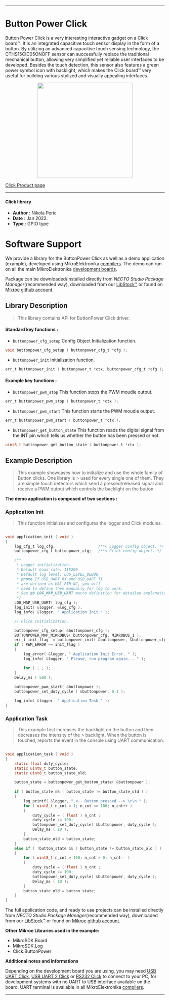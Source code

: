 
---
# Button Power Click

Button Power Click is a very interesting interactive gadget on a Click board™. It is an integrated capacitive touch sensor display in the form of a button. By utilizing an advanced capacitive touch sensing technology, the CTHS15CIC05ONOFF sensor can successfully replace the traditional mechanical button, allowing very simplified yet reliable user interfaces to be developed. Besides the touch detection, this sensor also features a green power symbol icon with backlight, which makes the Click board™ very useful for building various stylized and visually appealing interfaces.

<p align="center">
  <img src="https://download.mikroe.com/images/click_for_ide/button_power_click.png" height=300px>
</p>

[Click Product page](https://www.mikroe.com/button-power-click)

---


#### Click library

- **Author**        : Nikola Peric
- **Date**          : Jan 2022.
- **Type**          : GPIO type


# Software Support

We provide a library for the ButtonPower Click
as well as a demo application (example), developed using MikroElektronika
[compilers](https://www.mikroe.com/necto-studio).
The demo can run on all the main MikroElektronika [development boards](https://www.mikroe.com/development-boards).

Package can be downloaded/installed directly from *NECTO Studio Package Manager*(recommended way), downloaded from our [LibStock&trade;](https://libstock.mikroe.com) or found on [Mikroe github account](https://github.com/MikroElektronika/mikrosdk_click_v2/tree/master/clicks).

## Library Description

> This library contains API for ButtonPower Click driver.

#### Standard key functions :

- `buttonpower_cfg_setup` Config Object Initialization function.
```c
void buttonpower_cfg_setup ( buttonpower_cfg_t *cfg );
```

- `buttonpower_init` Initialization function.
```c
err_t buttonpower_init ( buttonpower_t *ctx, buttonpower_cfg_t *cfg );
```

#### Example key functions :

- `buttonpower_pwm_stop` This function stops the PWM moudle output.
```c
err_t buttonpower_pwm_stop ( buttonpower_t *ctx );
```

- `buttonpower_pwm_start` This function starts the PWM moudle output.
```c
err_t buttonpower_pwm_start ( buttonpower_t *ctx );
```

- `buttonpower_get_button_state` This function reads the digital signal from the INT pin which tells us whether the button has been pressed or not.
```c
uint8_t buttonpower_get_button_state ( buttonpower_t *ctx );
```

## Example Description

> This example showcases how to initialize and use the whole family of Button clicks. One library is > used for every single one of them. They are simple touch detectors which send a pressed/released 
> signal and receive a PWM output which controls the backlight on the button.

**The demo application is composed of two sections :**

### Application Init

> This function initializes and configures the logger and Click modules.

```c

void application_init ( void ) 
{
    log_cfg_t log_cfg;                   /**< Logger config object. */
    buttonpower_cfg_t buttonpower_cfg;   /**< Click config object. */

    /** 
     * Logger initialization.
     * Default baud rate: 115200
     * Default log level: LOG_LEVEL_DEBUG
     * @note If USB_UART_RX and USB_UART_TX 
     * are defined as HAL_PIN_NC, you will 
     * need to define them manually for log to work. 
     * See @b LOG_MAP_USB_UART macro definition for detailed explanation.
     */
    LOG_MAP_USB_UART( log_cfg );
    log_init( &logger, &log_cfg );
    log_info( &logger, " Application Init " );

    // Click initialization.

    buttonpower_cfg_setup( &buttonpower_cfg );
    BUTTONPOWER_MAP_MIKROBUS( buttonpower_cfg, MIKROBUS_1 );
    err_t init_flag  = buttonpower_init( &buttonpower, &buttonpower_cfg );
    if ( PWM_ERROR == init_flag ) 
    {
        log_error( &logger, " Application Init Error. " );
        log_info( &logger, " Please, run program again... " );

        for ( ; ; );
    }
    Delay_ms ( 500 );
    
    buttonpower_pwm_start( &buttonpower );
    buttonpower_set_duty_cycle ( &buttonpower, 0.1 );

    log_info( &logger, " Application Task " );
}

```

### Application Task

> This example first increases the backlight on the button and then decreases the intensity of the  > backlight. When the button is touched,
> reports the event in the console using UART communication.

```c

void application_task ( void ) 
{
    static float duty_cycle;
    static uint8_t button_state;
    static uint8_t button_state_old;

    button_state = buttonpower_get_button_state( &buttonpower );
    
    if ( button_state && ( button_state != button_state_old ) ) 
    {
        log_printf( &logger, " <-- Button pressed --> \r\n " );
        for ( uint8_t n_cnt = 1; n_cnt <= 100; n_cnt++ )
        {
            duty_cycle = ( float ) n_cnt ;
            duty_cycle /= 100;
            buttonpower_set_duty_cycle( &buttonpower, duty_cycle );
            Delay_ms ( 10 );
        }
        button_state_old = button_state;
    } 
    else if ( !button_state && ( button_state != button_state_old ) ) 
    {
        for ( uint8_t n_cnt = 100; n_cnt > 0; n_cnt-- )
        {
            duty_cycle = ( float ) n_cnt ;
            duty_cycle /= 100;
            buttonpower_set_duty_cycle( &buttonpower, duty_cycle );
            Delay_ms ( 10 );
        }
        button_state_old = button_state;
    }
}

```

The full application code, and ready to use projects can be installed directly from *NECTO Studio Package Manager*(recommended way), downloaded from our [LibStock&trade;](https://libstock.mikroe.com) or found on [Mikroe github account](https://github.com/MikroElektronika/mikrosdk_click_v2/tree/master/clicks).

**Other Mikroe Libraries used in the example:**

- MikroSDK.Board
- MikroSDK.Log
- Click.ButtonPower

**Additional notes and informations**

Depending on the development board you are using, you may need
[USB UART Click](https://www.mikroe.com/usb-uart-click),
[USB UART 2 Click](https://www.mikroe.com/usb-uart-2-click) or
[RS232 Click](https://www.mikroe.com/rs232-click) to connect to your PC, for
development systems with no UART to USB interface available on the board. UART
terminal is available in all MikroElektronika
[compilers](https://shop.mikroe.com/compilers).

---
